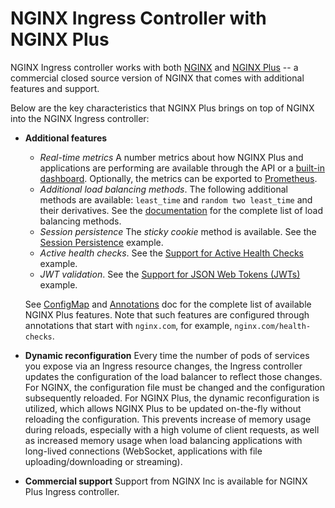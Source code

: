 # NGINX Ingress Controller with NGINX Plus

NGINX Ingress controller works with both [NGINX](https://nginx.org/) and [NGINX Plus](https://www.nginx.com/products/nginx/) -- a commercial closed source version of NGINX that comes with additional features and support. 

Below are the key characteristics that NGINX Plus brings on top of NGINX into the NGINX Ingress controller:
* **Additional features**
    * *Real-time metrics* A number metrics about how NGINX Plus and applications are performing are available through the API or a [built-in dashboard](https://docs.nginx.com/nginx-ingress-controller/logging-and-monitoring/status-page/). Optionally, the metrics can be exported to [Prometheus](https://docs.nginx.com/nginx-ingress-controller/logging-and-monitoring/prometheus/).
    * *Additional load balancing methods*. The following additional methods are available: `least_time` and `random two least_time` and their derivatives. See the [documentation](https://nginx.org/en/docs/http/ngx_http_upstream_module.html) for the complete list of load balancing methods.
    * *Session persistence* The *sticky cookie* method is available. See the [Session Persistence](../examples/session-persistence) example.
    * *Active health checks*. See the [Support for Active Health Checks](../examples/health-checks) example.
    * *JWT validation*. See the [Support for JSON Web Tokens (JWTs)](../examples/jwt) example.
    
    See  [ConfigMap](https://docs.nginx.com/nginx-ingress-controller/configuration/global-configuration/configmap-resource/) and [Annotations](https://docs.nginx.com/nginx-ingress-controller/configuration/ingress-resources/advanced-configuration-with-annotations/) doc for the complete list of available NGINX Plus features. Note that such features are configured through annotations that start with `nginx.com`, for example, `nginx.com/health-checks`.
* **Dynamic reconfiguration** Every time the number of pods of services you expose via an Ingress resource changes, the Ingress controller updates the configuration of the load balancer to reflect those changes. For NGINX, the configuration file must be changed and the configuration subsequently reloaded. For NGINX Plus, the dynamic reconfiguration is utilized, which allows NGINX Plus to be updated on-the-fly without reloading the configuration. This prevents increase of memory usage during reloads, especially with a high volume of client requests, as well as increased memory usage when load balancing applications with long-lived connections (WebSocket, applications with file uploading/downloading or streaming).
* **Commercial support** Support from NGINX Inc is available for NGINX Plus Ingress controller.
